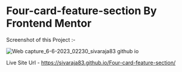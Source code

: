 # Four-card-feature-section By Frontend Mentor
Screenshot of this Project :-

![Web capture_6-6-2023_02230_sivaraja83 github io](https://github.com/sivaraja83/Four-card-feature-section/assets/119665983/5c0e7a46-c5af-4030-a3bf-ab76cb7464e4)


Live Site Url - https://sivaraja83.github.io/Four-card-feature-section/
